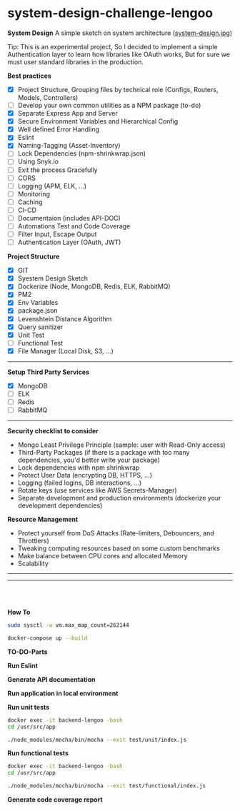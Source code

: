 # system-design-challenge-lengoo

**System Design**
  A simple sketch on system architecture ([system-design.jpg](resource/system-design.jpg))<br>

  Tip: This is an experimental project, So I decided to implement a simple Authentication layer to learn how libraries like OAuth works, But for sure we must user standard libraries in the production.

**Best practices**
  * [x] Project Structure, Grouping files by technical role (Configs, Routers, Models, Controllers)
  * [ ] Develop your own common utilities as a NPM package (to-do)
  * [x] Separate Express App and Server
  * [x] Secure Environment Variables and Hierarchical Config
  * [x] Well defined Error Handling
  * [x] Eslint
  * [x] Naming-Tagging (Asset-Inventory)
  * [ ] Lock Dependencies (npm-shrinkwrap.json)
  * [ ] Using Snyk.io
  * [ ] Exit the process Gracefully
  * [ ] CORS
  * [ ] Logging (APM, ELK, ...)
  * [ ] Monitoring
  * [ ] Caching
  * [ ] CI-CD
  * [ ] Documentaion (includes API-DOC)
  * [ ] Automations Test and Code Coverage
  * [ ] Filter Input, Escape Output
  * [ ] Authentication Layer (OAuth, JWT)

**Project Structure**
  * [x] GIT
  * [x] Syestem Design Sketch
  * [x] Dockerize (Node, MongoDB, Redis, ELK, RabbitMQ)
  * [x] PM2
  * [x] Env Variables
  * [x] package.json
  * [x] Levenshtein Distance Algorithm
  * [x] Query sanitizer
  * [x] Unit Test
  * [ ] Functional Test
  * [x] File Manager (Local Disk, S3, ...)
<hr>

**Setup Third Party Services**
  * [x] MongoDB
  * [ ] ELK
  * [ ] Redis
  * [ ] RabbitMQ
<hr>

**Security checklist to consider**
* Mongo Least Privilege Principle (sample: user with Read-Only access)
* Third-Party Packages (if there is a package with too many dependencies, you'd better write your package)
* Lock dependencies with npm shrinkwrap
* Protect User Data (encrypting DB, HTTPS, ...)
* Logging (failed logins, DB interactions, ...)
* Rotate keys (use services like AWS Secrets-Manager)
* Separate development and production environments (dockerize your development dependencies)

**Resource Management**
* Protect yourself from DoS Attacks (Rate-limiters, Debouncers, and Throttlers)
* Tweaking computing resources based on some custom benchmarks
* Make balance between CPU cores and allocated Memory
* Scalability
<hr>
<hr><br><br>


**How To**
```bash
sudo sysctl -w vm.max_map_count=262144

docker-compose up --build
```

**TO-DO-Parts**

**Run Eslint**

**Generate API documentation**

**Run application in local environment**

**Run unit tests**
```bash
docker exec -it backend-lengoo -bash
cd /usr/src/app

./node_modules/mocha/bin/mocha --exit test/unit/index.js
```

**Run functional tests**
```bash
docker exec -it backend-lengoo -bash
cd /usr/src/app

./node_modules/mocha/bin/mocha --exit test/functional/index.js
```

**Generate code coverage report**